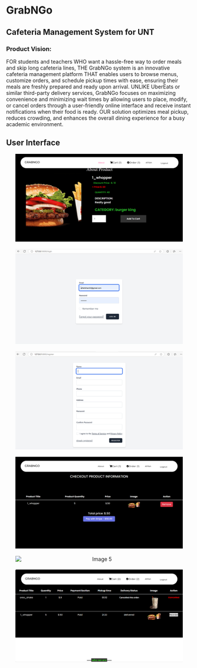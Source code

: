 # GrabNGo
## Cafeteria Management System for UNT 

### Product Vision:
FOR students and teachers WHO want a hassle-free way to order meals and skip long cafeteria lines, THE GrabNGo system is an innovative cafeteria management platform THAT enables users to browse menus, customize orders, and schedule pickup times with ease, ensuring their meals are freshly prepared and ready upon arrival. UNLIKE UberEats or similar third-party delivery services, GrabNGo focuses on maximizing convenience and minimizing wait times by allowing users to place, modify, or cancel orders through a user-friendly online interface and receive instant notifications when their food is ready. OUR solution optimizes meal pickup, reduces crowding, and enhances the overall dining experience for a busy academic environment.
## User Interface

<div align="center">
    <img src="/UI screens/Picture1.png" alt="Image 1" style="width: 90%; height: auto; display: block; margin-bottom: 20px;">
    <img src="/UI screens/Picture2.png" alt="Image 2" style="width: 90%; height: auto; display: block; margin-bottom: 20px;">
    <img src="/UI screens/Picture3.png" alt="Image 3" style="width: 90%; height: auto; display: block; margin-bottom: 20px;">
    <img src="/UI screens/Picture6.png" alt="Image 4" style="width: 90%; height: auto; display: block; margin-bottom: 20px;">
    <img src="/UI screens/Picture7.png" alt="Image 5" style="width: 90%; height: auto; display: block; margin-bottom: 20px;">
    <img src="/UI screens/Picture8.png" alt="Image 6" style="width: 90%; height: auto; display: block;">
</div>
